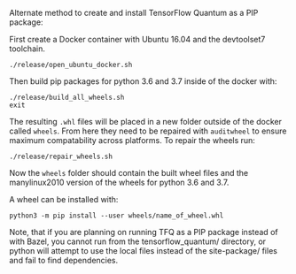 Alternate method to create and install TensorFlow Quantum as a PIP package:

First create a Docker container with Ubuntu 16.04 and the devtoolset7 toolchain.
```
./release/open_ubuntu_docker.sh
```
Then build pip packages for python 3.6 and 3.7 inside of the docker with:
```
./release/build_all_wheels.sh
exit
```

The resulting `.whl` files will be placed in a new folder outside of the docker called
`wheels`. From here they need to be repaired with `auditwheel` to ensure maximum
compatability across platforms. To repair the wheels run:
```
./release/repair_wheels.sh
```

Now the `wheels` folder should contain the built wheel files and the manylinux2010
version of the wheels for python 3.6 and 3.7.

A wheel can be installed with:
```
python3 -m pip install --user wheels/name_of_wheel.whl
```

Note, that if you are planning on running TFQ as a PIP package instead of
with Bazel, you cannot run from the tensorflow_quantum/ directory, or python will attempt
to use the local files instead of the site-package/ files and fail to find
dependencies.
